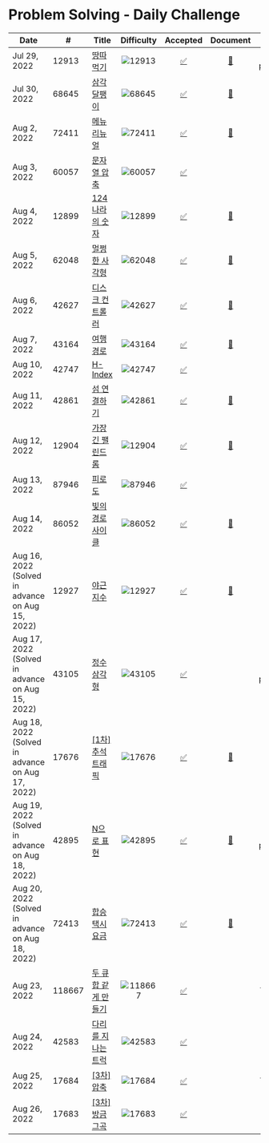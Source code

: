 # Problem Solving - Daily Challenge

| Date | # | Title | Difficulty | Accepted | Document | Tag |
|------|---|-------|:----------:|:--------:|:--------:|:---:|
| Jul 29, 2022 | 12913 | [땅따먹기](https://school.programmers.co.kr/learn/courses/30/lessons/12913) | ![12913](https://img.shields.io/badge/Level%202-gold?style=flat) | [✅](https://github.com/ymnseol/problem-solving/tree/main/programmers/12913-땅따먹기) | [📄](https://github.com/ymnseol/problem-solving/tree/main/programmers/12913-땅따먹기/README.md) | Dynamic programming |
| Jul 30, 2022 | 68645 | [삼각 달팽이](https://school.programmers.co.kr/learn/courses/30/lessons/68645) | ![68645](https://img.shields.io/badge/Level%202-gold?style=flat) | [✅](https://github.com/ymnseol/problem-solving/tree/main/programmers/68645-삼각-달팽이) | [📄](https://github.com/ymnseol/problem-solving/tree/main/programmers/68645-삼각-달팽이/README.md) | |
| Aug 2, 2022 | 72411 | [메뉴 리뉴얼](https://school.programmers.co.kr/learn/courses/30/lessons/72411) | ![72411](https://img.shields.io/badge/Level%202-gold?style=flat) | [✅](https://github.com/ymnseol/problem-solving/tree/main/programmers/72411-메뉴-리뉴얼) | [📄](https://github.com/ymnseol/problem-solving/blob/main/programmers/72411-메뉴-리뉴얼/README.md) | |
| Aug 3, 2022 | 60057 | [문자열 압축](https://school.programmers.co.kr/learn/courses/30/lessons/60057) | ![60057](https://img.shields.io/badge/Level%202-gold?style=flat) | [✅](https://github.com/ymnseol/problem-solving/tree/main/programmers/60057-문자열-압축) | | |
| Aug 4, 2022 | 12899 | [124 나라의 숫자](https://school.programmers.co.kr/learn/courses/30/lessons/12899) | ![12899](https://img.shields.io/badge/Level%202-gold?style=flat) | [✅](https://github.com/ymnseol/problem-solving/tree/main/programmers/12899-124-나라의-숫자) | [📄](https://github.com/ymnseol/problem-solving/blob/main/programmers/12899-124-나라의-숫자/README.md) | |
| Aug 5, 2022 | 62048 | [멀쩡한 사각형](https://school.programmers.co.kr/learn/courses/30/lessons/62048) | ![62048](https://img.shields.io/badge/Level%202-gold?style=flat) | [✅](https://github.com/ymnseol/problem-solving/tree/main/programmers/62048-멀쩡한-사각형) | [📄](https://github.com/ymnseol/problem-solving/tree/main/programmers/62048-멀쩡한-사각형/README.md) | |
| Aug 6, 2022 | 42627 | [디스크 컨트롤러](https://school.programmers.co.kr/learn/courses/30/lessons/42627) | ![42627](https://img.shields.io/badge/Level%203-orange?style=flat) | [✅](https://github.com/ymnseol/problem-solving/tree/main/programmers/42627-디스크-컨트롤러) | [📄](https://github.com/ymnseol/problem-solving/blob/main/programmers/42627-디스크-컨트롤러/README.md) | Greedy, Heap |
| Aug 7, 2022 | 43164 | [여행경로](https://school.programmers.co.kr/learn/courses/30/lessons/43164) | ![43164](https://img.shields.io/badge/Level%203-orange?style=flat) | [✅](https://github.com/ymnseol/problem-solving/tree/main/programmers/43164-여행경로) | [📄](https://github.com/ymnseol/problem-solving/blob/main/programmers/43164-여행경로/README.md) | DFS |
| Aug 10, 2022 | 42747 | [H-Index](https://school.programmers.co.kr/learn/courses/30/lessons/42747) | ![42747](https://img.shields.io/badge/Level%202-gold?style=flat) | [✅](https://github.com/ymnseol/problem-solving/tree/main/programmers/42747-H-Index) | | |
| Aug 11, 2022 | 42861 | [섬 연결하기](https://school.programmers.co.kr/learn/courses/30/lessons/42861) | ![42861](https://img.shields.io/badge/Level%203-orange?style=flat) | [✅](https://github.com/ymnseol/problem-solving/tree/main/programmers/42861-섬-연결하기) | [📄](https://github.com/ymnseol/problem-solving/blob/main/programmers/42861-섬-연결하기/README.md) | Kruskal's algorithm |
| Aug 12, 2022 | 12904 | [가장 긴 팰린드롬](https://school.programmers.co.kr/learn/courses/30/lessons/12904) | ![12904](https://img.shields.io/badge/Level%203-orange?style=flat) | [✅](https://github.com/ymnseol/problem-solving/tree/main/programmers/12904-가장-긴-팰린드롬) | [📄](https://github.com/ymnseol/problem-solving/tree/main/programmers/12904-가장-긴-팰린드롬/README.md) | Sliding window |
| Aug 13, 2022 | 87946 | [피로도](https://school.programmers.co.kr/learn/courses/30/lessons/87946) | ![87946](https://img.shields.io/badge/Level%202-gold?style=flat) | [✅](https://github.com/ymnseol/problem-solving/tree/main/programmers/87946-피로도) | | |
| Aug 14, 2022 | 86052 | [빛의 경로 사이클](https://school.programmers.co.kr/learn/courses/30/lessons/86052) | ![86052](https://img.shields.io/badge/Level%202-gold?style=flat) | [✅](https://github.com/ymnseol/problem-solving/tree/main/programmers/86052-빛의-경로-사이클) | [📄](https://github.com/ymnseol/problem-solving/blob/main/programmers/86052-빛의-경로-사이클/README.md) | DFS |
| Aug 16, 2022 (Solved in advance on Aug 15, 2022) | 12927 | [야근 지수](https://school.programmers.co.kr/learn/courses/30/lessons/12927) | ![12927](https://img.shields.io/badge/Level%203-orange?style=flat) | [✅](https://github.com/ymnseol/problem-solving/tree/main/programmers/12927-야근-지수) | [📄](https://github.com/ymnseol/problem-solving/blob/main/programmers/12927-야근-지수/README.md) | Heap |
| Aug 17, 2022 (Solved in advance on Aug 15, 2022) | 43105 | [정수 삼각형](https://school.programmers.co.kr/learn/courses/30/lessons/43105) | ![43105](https://img.shields.io/badge/Level%203-orange?style=flat) | [✅](https://github.com/ymnseol/problem-solving/tree/main/programmers/43105-정수-삼각형) | | Dynamic programming |
| Aug 18, 2022 (Solved in advance on Aug 17, 2022) | 17676 | [[1차] 추석 트래픽](https://school.programmers.co.kr/learn/courses/30/lessons/17676) | ![17676](https://img.shields.io/badge/Level%203-orange?style=flat) | [✅](https://github.com/ymnseol/problem-solving/tree/main/programmers/17676-%5B1차%5D-추석-트래픽) | [📄](https://github.com/ymnseol/problem-solving/tree/main/programmers/17676-%5B1차%5D-추석-트래픽/README.md) | Heap, Two pointers |
| Aug 19, 2022 (Solved in advance on Aug 18, 2022) | 42895 | [N으로 표현](https://school.programmers.co.kr/learn/courses/30/lessons/42895) | ![42895](https://img.shields.io/badge/Level%203-orange?style=flat) | [✅](https://github.com/ymnseol/problem-solving/tree/main/programmers/42895-N으로-표현) | [📄](https://github.com/ymnseol/problem-solving/blob/main/programmers/42895-N으로-표현/README.md) | Dynamic programming |
| Aug 20, 2022 (Solved in advance on Aug 18, 2022) | 72413 | [합승 택시 요금](https://school.programmers.co.kr/learn/courses/30/lessons/72413) | ![72413](https://img.shields.io/badge/Level%203-orange?style=flat) | [✅](https://github.com/ymnseol/problem-solving/tree/main/programmers/72413-합승-택시-요금) | [📄](https://github.com/ymnseol/problem-solving/blob/main/programmers/72413-합승-택시-요금/README.md) | Dijkstra's algorithm, Floyd-Warshall algorithm |
| Aug 23, 2022 | 118667 | [두 큐 합 같게 만들기](https://school.programmers.co.kr/learn/courses/30/lessons/118667) | ![118667](https://img.shields.io/badge/Level%202-gold?style=flat) | [✅](https://github.com/ymnseol/problem-solving/tree/main/programmers/118667-두-큐-합-같게-만들기) | | Two pointers |
| Aug 24, 2022 | 42583 | [다리를 지나는 트럭](https://school.programmers.co.kr/learn/courses/30/lessons/42583) | ![42583](https://img.shields.io/badge/Level%202-gold?style=flat) | [✅](https://github.com/ymnseol/problem-solving/tree/main/programmers/42583-다리를-지나는-트럭) | | Queue |
| Aug 25, 2022 | 17684 | [[3차] 압축](https://school.programmers.co.kr/learn/courses/30/lessons/17684) | ![17684](https://img.shields.io/badge/Level%202-gold?style=flat) | [✅](https://github.com/ymnseol/problem-solving/tree/main/programmers/17684-%5B3차%5D-압축) | | Two pointers |
| Aug 26, 2022 | 17683 | [[3차] 방금그곡](https://school.programmers.co.kr/learn/courses/30/lessons/17683) | ![17683](https://img.shields.io/badge/Level%202-gold?style=flat) | [✅](https://github.com/ymnseol/problem-solving/tree/main/programmers/17684-%5B3차%5D-방금그곡) | | Heap |
